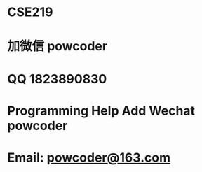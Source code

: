 # CSE219
# 加微信 powcoder

# QQ 1823890830

# Programming Help Add Wechat powcoder

# Email: powcoder@163.com

